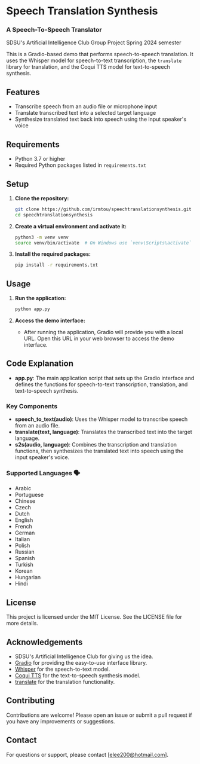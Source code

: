 # Speech Translation Synthesis
### A Speech-To-Speech Translator

SDSU's Artificial Intelligence Club Group Project Spring 2024 semester

This is a Gradio-based demo that performs speech-to-speech translation. It uses the Whisper model for speech-to-text transcription, the `translate` library for translation, and the Coqui TTS model for text-to-speech synthesis. 

## Features
- Transcribe speech from an audio file or microphone input
- Translate transcribed text into a selected target language
- Synthesize translated text back into speech using the input speaker's voice

## Requirements
- Python 3.7 or higher
- Required Python packages listed in `requirements.txt`

## Setup

1. **Clone the repository:**
    ```sh
    git clone https://github.com/irmtou/speechtranslationsynthesis.git
    cd speechtranslationsynthesis
    ```

2. **Create a virtual environment and activate it:**
    ```sh
    python3 -m venv venv
    source venv/bin/activate  # On Windows use `venv\Scripts\activate`
    ```

3. **Install the required packages:**
    ```sh
    pip install -r requirements.txt
    ```

## Usage

1. **Run the application:**
    ```sh
    python app.py
    ```

2. **Access the demo interface:**
    - After running the application, Gradio will provide you with a local URL. Open this URL in your web browser to access the demo interface.

## Code Explanation

- **app.py**: The main application script that sets up the Gradio interface and defines the functions for speech-to-text transcription, translation, and text-to-speech synthesis.

### Key Components
- **speech_to_text(audio)**: Uses the Whisper model to transcribe speech from an audio file.
- **translate(text, language)**: Translates the transcribed text into the target language.
- **s2s(audio, language)**: Combines the transcription and translation functions, then synthesizes the translated text into speech using the input speaker's voice.

### Supported Languages 🗣️
- Arabic 
- Portuguese
- Chinese
- Czech
- Dutch
- English
- French
- German
- Italian
- Polish
- Russian
- Spanish
- Turkish
- Korean
- Hungarian
- Hindi

## License 
This project is licensed under the MIT License. See the LICENSE file for more details.

## Acknowledgements
- SDSU's Artificial Intelligence Club for giving us the idea.
- [Gradio](https://www.gradio.app/) for providing the easy-to-use interface library.
- [Whisper](https://github.com/openai/whisper) for the speech-to-text model.
- [Coqui TTS](https://github.com/coqui-ai/TTS) for the text-to-speech synthesis model.
- [translate](https://pypi.org/project/translate/) for the translation functionality.

## Contributing
Contributions are welcome! Please open an issue or submit a pull request if you have any improvements or suggestions.

## Contact
For questions or support, please contact [elee200@hotmail.com].


